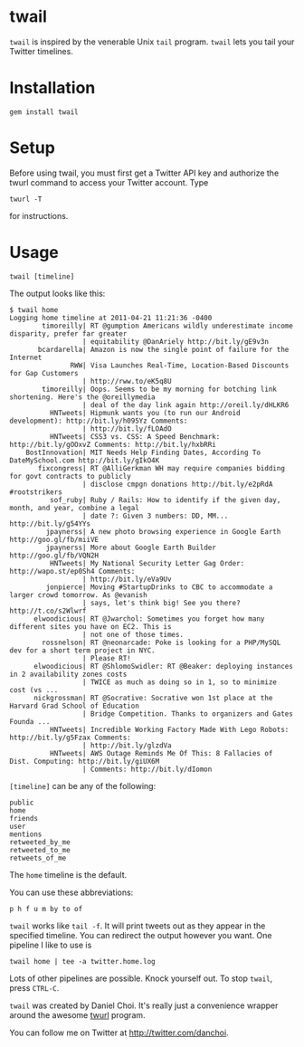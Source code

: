 # twail

`twail` is inspired by the venerable Unix `tail` program.  `twail` lets
you tail your Twitter timelines.  

# Installation

    gem install twail

# Setup

Before using twail, you must first get a Twitter API key and authorize the twurl
command to access your Twitter account. Type 

    twurl -T

for instructions.


# Usage

    twail [timeline]

The output looks like this:

    $ twail home
    Logging home timeline at 2011-04-21 11:21:36 -0400
            timoreilly| RT @gumption Americans wildly underestimate income disparity, prefer far greater 
                      | equitability @DanAriely http://bit.ly/gE9v3n
           bcardarella| Amazon is now the single point of failure for the Internet
                   RWW| Visa Launches Real-Time, Location-Based Discounts for Gap Customers 
                      | http://rww.to/eK5q8U
            timoreilly| Oops. Seems to be my morning for botching link shortening. Here's the @oreillymedia 
                      | deal of the day link again http://oreil.ly/dHLKR6
              HNTweets| Hipmunk wants you (to run our Android development): http://bit.ly/h095Yz Comments: 
                      | http://bit.ly/fLOAdO
              HNTweets| CSS3 vs. CSS: A Speed Benchmark: http://bit.ly/gOOxvZ Comments: http://bit.ly/hxbRRi
        BostInnovation| MIT Needs Help Finding Dates, According To DateMySchool.com http://bit.ly/gIkO4K
           fixcongress| RT @AlliGerkman WH may require companies bidding for govt contracts to publicly 
                      | disclose cmpgn donations http://bit.ly/e2pRdA #rootstrikers
              sof_ruby| Ruby / Rails: How to identify if the given day, month, and year, combine a legal 
                      | date ?: Given 3 numbers: DD, MM... http://bit.ly/g54YYs
             jpaynerss| A new photo browsing experience in Google Earth http://goo.gl/fb/miiVE
             jpaynerss| More about Google Earth Builder http://goo.gl/fb/VQN2H
              HNTweets| My National Security Letter Gag Order: http://wapo.st/ep0Sh4 Comments: 
                      | http://bit.ly/eVa9Uv
             jonpierce| Moving #StartupDrinks to CBC to accommodate a larger crowd tomorrow. As @evanish 
                      | says, let's think big! See you there? http://t.co/s2Wlwrf
          elwoodicious| RT @Jwarchol: Sometimes you forget how many different sites you have on EC2. This is 
                      | not one of those times.
            rossnelson| RT @neonarcade: Poke is looking for a PHP/MySQL dev for a short term project in NYC. 
                      | Please RT!
          elwoodicious| RT @ShlomoSwidler: RT @Beaker: deploying instances in 2 availability zones costs 
                      | TWICE as much as doing so in 1, so to minimize cost (vs ...
          nickgrossman| RT @Socrative: Socrative won 1st place at the Harvard Grad School of Education 
                      | Bridge Competition. Thanks to organizers and Gates Founda ...
              HNTweets| Incredible Working Factory Made With Lego Robots: http://bit.ly/g5Fzax Comments: 
                      | http://bit.ly/glzdVa
              HNTweets| AWS Outage Reminds Me Of This: 8 Fallacies of Dist. Computing: http://bit.ly/giUX6M 
                      | Comments: http://bit.ly/dIomon

`[timeline]` can be any of the following:

    public 
    home 
    friends 
    user 
    mentions 
    retweeted_by_me 
    retweeted_to_me 
    retweets_of_me

The `home` timeline is the default.

You can use these abbreviations: 

    p h f u m by to of


`twail` works like `tail -f`.  It will print tweets out as they appear
in the specified timeline.  You can redirect the output however you
want.  One pipeline I like to use is

    twail home | tee -a twitter.home.log

Lots of other pipelines are possible.  Knock yourself out.  To stop
`twail`, press `CTRL-C`.

`twail` was created by Daniel Choi.  It's really just a convenience
wrapper around the awesome [twurl][twurl] program.

[twurl]:https://github.com/marcel/twurl

You can follow me on Twitter at <http://twitter.com/danchoi>.


